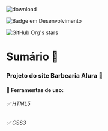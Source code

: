 ![download](https://user-images.githubusercontent.com/75958253/166067149-7ac95512-e223-4df9-8436-83c12ebec8cd.jpeg)

![Badge em Desenvolvimento](http://img.shields.io/static/v1?label=STATUS&message=EM%20DESENVOLVIMENTO&color=GREEN&style=for-the-badge)

![GitHub Org's stars](https://img.shields.io/github/stars/DevPovoa?style=social)

# Sumário :bookmark_tabs:

### Projeto do site Barbearia Alura :barber:

#### :small_blue_diamond: Ferramentas de uso:

###### :white_check_mark: HTML5

###### :white_check_mark: CSS3




